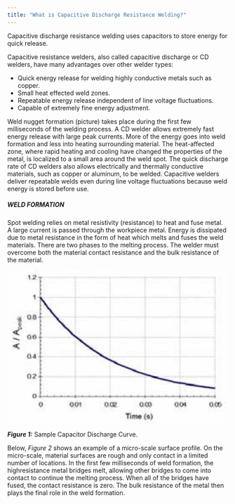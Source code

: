 ```yaml
---
title: "What is Capacitive Discharge Resistance Welding?"
---
```


Capacitive discharge resistance welding uses capacitors to store energy for
quick release.



Capacitive resistance welders, also called capacitive discharge or CD welders,
have many advantages over other welder types:

* Quick energy release for welding highly conductive metals such as copper.
* Small heat effected weld zones.
* Repeatable energy release independent of line voltage fluctuations.
* Capable of extremely fine energy adjustment.

Weld nugget formation (picture) takes place during the first few milliseconds
of the welding process. A CD welder allows extremely fast energy release
with large peak currents. More of the energy goes into weld formation and
less into heating surrounding material. The heat-affected zone, where rapid
heating and cooling have changed the properties of the metal, is localized to
a small area around the weld spot. The quick discharge rate of CD welders
also allows electrically and thermally conductive materials, such as copper or
aluminum, to be welded. Capacitive welders deliver repeatable welds even
during line voltage fluctuations because weld energy is stored before use.

##### WELD FORMATION

Spot welding relies on metal resistivity (resistance) to heat and fuse metal.
A large current is passed through the workpiece metal. Energy is dissipated
due to metal resistance in the form of heat which melts and fuses the weld
materials. There are two phases to the melting process. The welder must
overcome both the material contact resistance and the bulk resistance of the
material.


<img src="/img/ch2-fig1.png" class="figure-img"/>

***Figure 1:*** Sample Capacitor Discharge Curve.

Below, *Figure 2* shows an example of a micro-scale surface profile.
On the micro-scale, material surfaces are rough and only contact in a limited number
of locations. In the first few milliseconds of weld formation, the highresistance
metal bridges melt, allowing other bridges to come into contact to
continue the melting process. When all of the bridges have fused, the contact
resistance is zero. The bulk resistance of the metal then plays the final role in
the weld formation. 